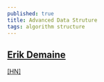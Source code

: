 ```yaml
---
published: true
title: Advanced Data Struture
tags: algorithm structure
---
```

## [Erik Demaine](https://courses.csail.mit.edu/6.851/fall17/)
[\[HN\]](https://news.ycombinator.com/item?id=20044876)
